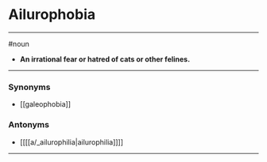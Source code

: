 # Ailurophobia
---
#noun
- **An irrational fear or hatred of cats or other felines.**
---
### Synonyms
- [[galeophobia]]
### Antonyms
- [[[[a/_ailurophilia|ailurophilia]]]]
---
